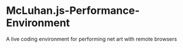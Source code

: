# McLuhan.js-Performance-Environment
A live coding environment for performing net art with remote browsers


